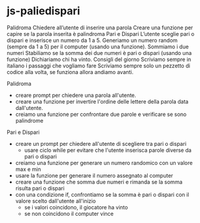 # js-paliedispari

Palidroma
Chiedere all’utente di inserire una parola
Creare una funzione per capire se la parola inserita è palindroma
Pari e Dispari
L’utente sceglie pari o dispari e inserisce un numero da 1 a 5.
Generiamo un numero random (sempre da 1 a 5) per il computer (usando una funzione).
Sommiamo i due numeri Stabiliamo se la somma dei due numeri è pari o dispari (usando una funzione)
Dichiariamo chi ha vinto.
Consigli del giorno
Scriviamo sempre in italiano i passaggi che vogliamo fare
Scriviamo sempre solo un pezzetto di codice alla volta, se funziona allora andiamo avanti.


Palidroma

- creare prompt per chiedere una parola all'utente.
- creare una funzione per invertire l'ordine delle lettere della parola data dall'utente.
- creiamo una funzione per confrontare due parole e verificare se sono palindrome


Pari e Dispari

- creare un prompt per chiedere all'utente di scegliere tra pari o dispari
    - usare ciclo while per evitare che l'utente inserisca parole diverse da pari o dispari
- creiamo una funzione per generare un numero randomico con un valore max e min
- usare la funzione per generare il numero assegnato al computer
- creare una funzione che somma due numeri e rimanda se la somma risulta pari o dispari
- con una condizione if, confrontiamo se la somma è pari o dispari con il valore scelto dall'utente all'inizio
    - se i valori coincidono, il giocatore ha vinto
    - se non coincidono il computer vince